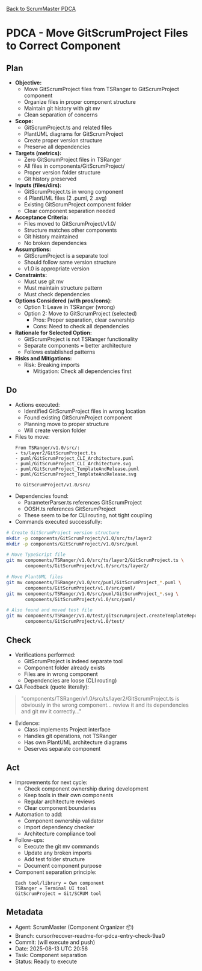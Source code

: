 [Back to ScrumMaster PDCA](../)

# PDCA - Move GitScrumProject Files to Correct Component

## Plan
- **Objective:** 
  - Move GitScrumProject files from TSRanger to GitScrumProject component
  - Organize files in proper component structure
  - Maintain git history with git mv
  - Clean separation of concerns
- **Scope:** 
  - GitScrumProject.ts and related files
  - PlantUML diagrams for GitScrumProject
  - Create proper version structure
  - Preserve all dependencies
- **Targets (metrics):** 
  - Zero GitScrumProject files in TSRanger
  - All files in components/GitScrumProject/
  - Proper version folder structure
  - Git history preserved
- **Inputs (files/dirs):** 
  - GitScrumProject.ts in wrong component
  - 4 PlantUML files (2 .puml, 2 .svg)
  - Existing GitScrumProject component folder
  - Clear component separation needed
- **Acceptance Criteria:**
  - Files moved to GitScrumProject/v1.0/
  - Structure matches other components
  - Git history maintained
  - No broken dependencies
- **Assumptions:**
  - GitScrumProject is a separate tool
  - Should follow same version structure
  - v1.0 is appropriate version
- **Constraints:**
  - Must use git mv
  - Must maintain structure pattern
  - Must check dependencies
- **Options Considered (with pros/cons):**
  - Option 1: Leave in TSRanger (wrong)
  - Option 2: Move to GitScrumProject (selected)
    - Pros: Proper separation, clear ownership
    - Cons: Need to check all dependencies
- **Rationale for Selected Option:**
  - GitScrumProject is not TSRanger functionality
  - Separate components = better architecture
  - Follows established patterns
- **Risks and Mitigations:**
  - Risk: Breaking imports
    - Mitigation: Check all dependencies first

## Do
- Actions executed:
  - Identified GitScrumProject files in wrong location
  - Found existing GitScrumProject component
  - Planning move to proper structure
  - Will create version folder
- Files to move:
  ```
  From TSRanger/v1.0/src/:
  - ts/layer2/GitScrumProject.ts
  - puml/GitScrumProject_CLI_Architecture.puml
  - puml/GitScrumProject_CLI_Architecture.svg
  - puml/GitScrumProject_TemplateAndRelease.puml
  - puml/GitScrumProject_TemplateAndRelease.svg
  
  To GitScrumProject/v1.0/src/
  ```
- Dependencies found:
  - ParameterParser.ts references GitScrumProject
  - OOSH.ts references GitScrumProject
  - These seem to be for CLI routing, not tight coupling
- Commands executed successfully:
```bash
# Create GitScrumProject version structure
mkdir -p components/GitScrumProject/v1.0/src/ts/layer2
mkdir -p components/GitScrumProject/v1.0/src/puml

# Move TypeScript file
git mv components/TSRanger/v1.0/src/ts/layer2/GitScrumProject.ts \
       components/GitScrumProject/v1.0/src/ts/layer2/

# Move PlantUML files
git mv components/TSRanger/v1.0/src/puml/GitScrumProject_*.puml \
       components/GitScrumProject/v1.0/src/puml/
git mv components/TSRanger/v1.0/src/puml/GitScrumProject_*.svg \
       components/GitScrumProject/v1.0/src/puml/

# Also found and moved test file
git mv components/TSRanger/v1.0/test/gitscrumproject.createTemplateRepo.test.ts \
       components/GitScrumProject/v1.0/test/
```

## Check
- Verifications performed:
  - GitScrumProject is indeed separate tool
  - Component folder already exists
  - Files are in wrong component
  - Dependencies are loose (CLI routing)
- QA Feedback (quote literally):
> "components/TSRanger/v1.0/src/ts/layer2/GitScrumProject.ts
> is obviously in the wrong component… review it and its dependencies and git mv it correctly…"
- Evidence:
  - Class implements Project interface
  - Handles git operations, not TSRanger
  - Has own PlantUML architecture diagrams
  - Deserves separate component

## Act
- Improvements for next cycle:
  - Check component ownership during development
  - Keep tools in their own components
  - Regular architecture reviews
  - Clear component boundaries
- Automation to add:
  - Component ownership validator
  - Import dependency checker
  - Architecture compliance tool
- Follow-ups:
  - Execute the git mv commands
  - Update any broken imports
  - Add test folder structure
  - Document component purpose
- Component separation principle:
  ```
  Each tool/library = Own component
  TSRanger = Terminal UI tool
  GitScrumProject = Git/SCRUM tool
  ```

## Metadata
- Agent: ScrumMaster (Component Organizer 📦)
- Branch: cursor/recover-readme-for-pdca-entry-check-9aa0
- Commit: (will execute and push)
- Date: 2025-08-13 UTC 20:56
- Task: Component separation
- Status: Ready to execute
